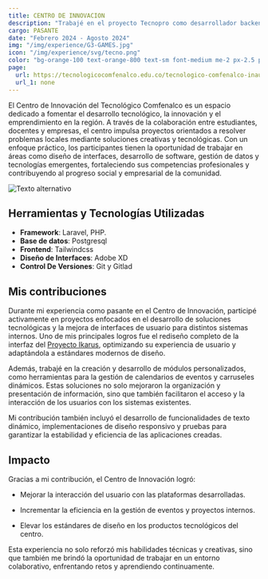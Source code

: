 ```yaml
---
title: CENTRO DE INNOVACION
description: "Trabajé en el proyecto Tecnopro como desarrollador backend y frontend, creando soluciones para mejorar la gestión de datos y la experiencia del usuario en la plataforma."
cargo: PASANTE
date: "Febrero 2024 - Agosto 2024" 
img: "/img/experience/G3-GAMES.jpg"
icon: "/img/experience/svg/tecno.png"
color: "bg-orange-100 text-orange-800 text-sm font-medium me-2 px-2.5 py-0.5 rounded dark:bg-orange-900 dark:text-orange-300"
page:
  url: https://tecnologicocomfenalco.edu.co/tecnologico-comfenalco-inaugura-su-nuevo-centro-de-experiencias-de-innovacion-y-aprendizaje-plaza-innova/
  url_1: none
---
```



El Centro de Innovación del Tecnológico Comfenalco es un espacio dedicado a fomentar el desarrollo tecnológico, la innovación y el emprendimiento en la región. A través de la colaboración entre estudiantes, docentes y empresas, el centro impulsa proyectos orientados a resolver problemas locales mediante soluciones creativas y tecnológicas. Con un enfoque práctico, los participantes tienen la oportunidad de trabajar en áreas como diseño de interfaces, desarrollo de software, gestión de datos y tecnologías emergentes, fortaleciendo sus competencias profesionales y contribuyendo al progreso social y empresarial de la comunidad.

![Texto alternativo](/img/experience/PlazaInnova.png)

## Herramientas y Tecnologías Utilizadas

- **Framework**: Laravel, PHP.
- **Base de datos**: Postgresql
- **Frontend**: Tailwindcss
- **Diseño de Interfaces**: Adobe XD
- **Control De Versiones**: Git y Gitlad

## Mis contribuciones

Durante mi experiencia como pasante en el Centro de Innovación, participé activamente en proyectos enfocados en el desarrollo de soluciones tecnológicas y la mejora de interfaces de usuario para distintos sistemas internos. Uno de mis principales logros fue el rediseño completo de la interfaz del  [Proyecto Ikarus](/sections/proyectos?page=1), optimizando su experiencia de usuario y adaptándola a estándares modernos de diseño.

Además, trabajé en la creación y desarrollo de módulos personalizados, como herramientas para la gestión de calendarios de eventos y carruseles dinámicos. Estas soluciones no solo mejoraron la organización y presentación de información, sino que también facilitaron el acceso y la interacción de los usuarios con los sistemas existentes.

Mi contribución también incluyó el desarrollo de funcionalidades de texto dinámico, implementaciones de diseño responsivo y pruebas para garantizar la estabilidad y eficiencia de las aplicaciones creadas.

## Impacto

Gracias a mi contribución, el Centro de Innovación logró:

- Mejorar la interacción del usuario con las plataformas desarrolladas.

- Incrementar la eficiencia en la gestión de eventos y proyectos internos.

- Elevar los estándares de diseño en los productos tecnológicos del centro.

Esta experiencia no solo reforzó mis habilidades técnicas y creativas, sino que también me brindó la oportunidad de trabajar en un entorno colaborativo, enfrentando retos y aprendiendo continuamente.